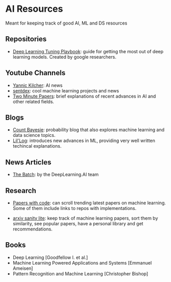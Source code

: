 # AI Resources

Meant for keeping track of good AI, ML and DS resources

## Repositories

- [Deep Learning Tuning Playbook](https://github.com/google-research/tuning_playbook#choosing-the-optimizer): guide for getting the most out of deep learning models. Created by google researchers.

## Youtube Channels

- [Yannic Kilcher](https://www.youtube.com/c/YannicKilcher): AI news
- [sentdex](https://www.youtube.com/@sentdex): cool machine learning projects and news
- [Two Minute Papers](https://www.youtube.com/c/K%C3%A1rolyZsolnai): brief explanations of recent advances in AI and other related fields.

## Blogs

- [Count Bayesie](https://www.countbayesie.com/): probability blog that also explores machine learning and data science topics.
- [Lil'Log](https://lilianweng.github.io/): introduces new advances in ML, providing very well written techincal explanations.
## News Articles

- [The Batch](https://www.deeplearning.ai/the-batch/): by the DeepLearning.AI team

## Research

- [Papers with code](https://paperswithcode.com/): can scroll trending latest papers on machine learning. Some of them include links to repos with implementations.

- [arxiv sanity lite](https://arxiv-sanity-lite.com/): keep track of machine learning papers, sort them by similarity, see popular papers, have a personal library and get recommendations.

## Books

- Deep Learning [Goodfellow I. et al.]
- Machine Learning Powered Applications and Systems [Emmanuel Ameisen]
- Pattern Recognition and Machine Learning [Christopher Bishop]

